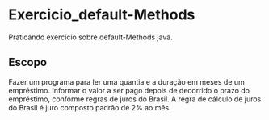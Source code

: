 # Exercicio_default-Methods
Praticando exercício sobre default-Methods java.
## Escopo
Fazer um programa para ler uma quantia e a duração em meses de um empréstimo. Informar o valor a ser pago depois de decorrido o prazo do
empréstimo, conforme regras de juros do Brasil. A regra de cálculo de juros do Brasil é juro composto padrão de 2% ao mês.
